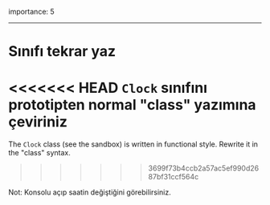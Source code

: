 importance: 5

---

# Sınıfı tekrar yaz

<<<<<<< HEAD
`Clock` sınıfını prototipten normal "class" yazımına çeviriniz
=======
The `Clock` class (see the sandbox) is written in functional style. Rewrite it in the "class" syntax.
>>>>>>> 3699f73b4ccb2a57ac5ef990d2687bf31ccf564c

Not: Konsolu açıp saatin değiştiğini görebilirsiniz.
